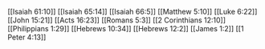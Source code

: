 [[Isaiah 61:10]]
[[Isaiah 65:14]]
[[Isaiah 66:5]]
[[Matthew 5:10]]
[[Luke 6:22]]
[[John 15:21]]
[[Acts 16:23]]
[[Romans 5:3]]
[[2 Corinthians 12:10]]
[[Philippians 1:29]]
[[Hebrews 10:34]]
[[Hebrews 12:2]]
[[James 1:2]]
[[1 Peter 4:13]]
